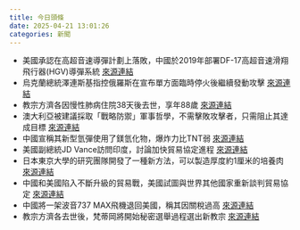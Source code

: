 ```yaml
---
title: 今日頭條
date: 2025-04-21 13:01:26
categories: 新聞            
---
```

- 美國承認在高超音速導彈計劃上落敗，中國於2019年部署DF-17高超音速滑翔飛行器(HGV)導彈系統 [來源連結](https://asiatimes.com/2025/04/hollow-halo-us-admits-defeat-in-hypersonic-missile-program/)
- 烏克蘭總統澤連斯基指控俄羅斯在宣布單方面臨時停火後繼續發動攻擊 [來源連結](https://www.thehindu.com/news/international/zelenskyy-says-russia-is-trying-to-create-an-impression-of-a-ceasefire-as-attacks-continue/article69473279.ece)
- 教宗方濟各因慢性肺病住院38天後去世，享年88歲 [來源連結](https://www.theguardian.com/world/live/2025/apr/21/pope-francis-dead-dies-catholic-church-latest-news-updates)
- 澳大利亞被建議採取「戰略防禦」軍事哲學，不需擊敗攻擊者，只需阻止其達成目標 [來源連結](https://asiatimes.com/2025/04/abandoning-aukus-a-better-way-to-defend-australia/)
- 中國宣稱其新型氫彈使用了鎂氫化物，爆炸力比TNT弱 [來源連結](https://asiatimes.com/2025/04/chinas-new-hydrogen-bomb-aims-to-shock-and-awe-taiwan/)
- 美國副總統JD Vance訪問印度，討論加快貿易協定進程 [來源連結](https://www.theguardian.com/world/2025/apr/21/jd-vance-heads-to-delhi-for-talks-on-fast-tracking-trade-pact)
- 日本東京大學的研究團隊開發了一種新方法，可以製造厚度約1厘米的培養肉 [來源連結](https://www.japantimes.co.jp/news/2025/04/21/japan/new-method-cultured-meat-thicker/)
- 中國和美國陷入不斷升級的貿易戰，美國試圖與世界其他國家重新談判貿易協定 [來源連結](https://www.theguardian.com/world/2025/apr/21/beijing-threatens-countermeasures-countries-appease-us-tariffs-trade-war)
- 中國將一架波音737 MAX飛機退回美國，稱其因關稅過高 [來源連結](https://www.theguardian.com/us-news/2025/apr/21/china-returns-boeing-737-jet-us-too-expensive-tariffs)
- 教宗方濟各去世後，梵蒂岡將開始秘密選舉過程選出新教宗 [來源連結](https://www.theguardian.com/world/2025/apr/21/conclave-vatican-secret-process-for-choosing-new-pope)



